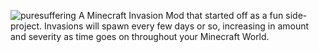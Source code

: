 ![puresuffering](https://user-images.githubusercontent.com/79672176/123492680-0bed9c00-d5cf-11eb-9716-0d77e1471450.png)
A Minecraft Invasion Mod that started off as a fun side-project. Invasions will spawn every few days or so, increasing in amount and severity as time goes on throughout your Minecraft World.
